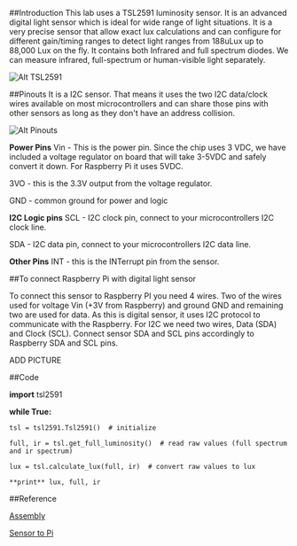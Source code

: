 ##Introduction
This lab uses a TSL2591 luminosity sensor. It is an advanced digital light sensor which is ideal for wide range of light situations. It is a very precise sensor that allow exact lux calculations and can configure for different gain/timing ranges to detect light ranges from 188uLux up to 88,000 Lux on the fly. It contains both Infrared and full spectrum diodes. We can measure infrared, full-spectrum or human-visible light separately.

![Alt TSL2591](https://cdn-learn.adafruit.com/assets/assets/000/017/921/original/sensors_pinouts.jpg?1405097864)

##Pinouts
It is a I2C sensor. That means it uses the two I2C data/clock wires available on most microcontrollers and can share those pins with other sensors as long as they don't have an address collision. 

![Alt Pinouts](https://cdn-learn.adafruit.com/assets/assets/000/017/913/original/sensors_schematic.png?1405025160)

**Power Pins**
Vin - This is the power pin. Since the chip uses 3 VDC, we have included a voltage regulator on board that will take 3-5VDC and safely convert it down. For Raspberry Pi it uses 5VDC.

3VO - this is the 3.3V output from the voltage regulator.

GND - common ground for power and logic

**I2C Logic pins**
SCL - I2C clock pin, connect to your microcontrollers I2C clock line.

SDA - I2C data pin, connect to your microcontrollers I2C data line.

**Other Pins**
INT - this is the INTerrupt pin from the sensor.

##To connect Raspberry Pi with digital light sensor

To connect this sensor to Raspberry PI you need 4 wires. Two of the wires used for voltage Vin (+3V from Raspberry) and ground GND and remaining two are used for data. As this is digital sensor, it uses I2C protocol to communicate with the Raspberry. For I2C we need two wires, Data (SDA) and Clock (SCL). Connect sensor SDA and SCL pins accordingly to Raspberry SDA and SCL pins.

ADD PICTURE


##Code

**import** tsl2591

**while True:**

	tsl = tsl2591.Tsl2591()  # initialize

	full, ir = tsl.get_full_luminosity()  # read raw values (full spectrum and ir spectrum)

	lux = tsl.calculate_lux(full, ir)  # convert raw values to lux

	**print** lux, full, ir

##Reference

[Assembly](https://learn.adafruit.com/adafruit-tsl2591/assembly)

[Sensor to Pi](https://github.com/LeivoSepp/Lesson-LightSensor-TSL2591)